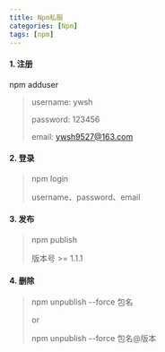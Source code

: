 ```yaml
---
title: Npm私服
categories: [Npm]
tags: [npm]
---
```


#### 1. 注册

npm adduser

> username: ywsh
> 
> password: 123456
> 
> email: ywsh9527@163.com

#### 2. 登录

> npm login
> 
> username、password、email

#### 3. 发布

> npm publish
> 
> 版本号 >= 1.1.1

#### 4. 删除

> npm unpublish --force 包名
> 
> or
> 
> npm unpublish --force 包名@版本
